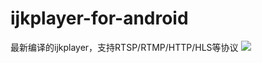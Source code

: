 # ijkplayer-for-android
最新编译的ijkplayer，支持RTSP/RTMP/HTTP/HLS等协议
![](https://github.com/SleepForever/ijkplayer-for-android/blob/master/demo.png)
